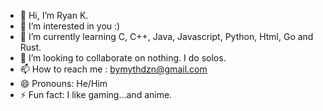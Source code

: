 - 👋 Hi, I’m Ryan K.
- 👀 I’m interested in you :)
- 🌱 I’m currently learning C, C++, Java, Javascript, Python, Html, Go and Rust.
- 💞️ I’m looking to collaborate on nothing. I do solos. 
- 📫 How to reach me : bymythdzn@gmail.com 
- 😄 Pronouns: He/Him
- ⚡ Fun fact: I like gaming...and anime.
